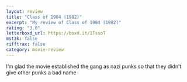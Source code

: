 ```yaml
---
layout: review
title: "Class of 1984 (1982)"
excerpt: "My review of Class of 1984 (1982)"
rating: "3.0"
letterboxd_url: https://boxd.it/1TssoT
mst3k: false
rifftrax: false
category: movie-review
---
```


I’m glad the movie established the gang as nazi punks so that they didn’t give other punks a bad name
